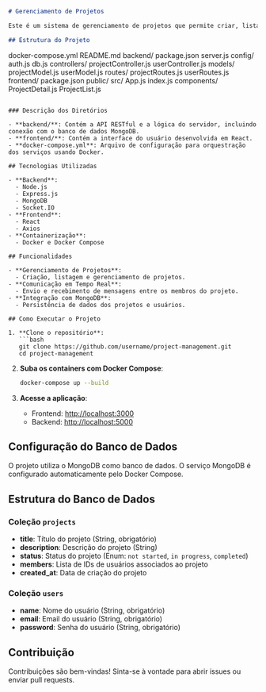 ```md
# Gerenciamento de Projetos

Este é um sistema de gerenciamento de projetos que permite criar, listar e gerenciar projetos, além de possibilitar a comunicação em tempo real entre os membros do projeto. A aplicação é composta por um backend em Node.js com MongoDB e um frontend em React.

## Estrutura do Projeto

```
docker-compose.yml
README.md
backend/
    package.json
    server.js
    config/
        auth.js
        db.js
    controllers/
        projectController.js
        userController.js
    models/
        projectModel.js
        userModel.js
    routes/
        projectRoutes.js
        userRoutes.js
frontend/
    package.json
    public/
    src/
        App.js
        index.js
        components/
            ProjectDetail.js
            ProjectList.js
```

### Descrição dos Diretórios

- **backend/**: Contém a API RESTful e a lógica do servidor, incluindo conexão com o banco de dados MongoDB.
- **frontend/**: Contém a interface do usuário desenvolvida em React.
- **docker-compose.yml**: Arquivo de configuração para orquestração dos serviços usando Docker.

## Tecnologias Utilizadas

- **Backend**:
  - Node.js
  - Express.js
  - MongoDB
  - Socket.IO
- **Frontend**:
  - React
  - Axios
- **Containerização**:
  - Docker e Docker Compose

## Funcionalidades

- **Gerenciamento de Projetos**:
  - Criação, listagem e gerenciamento de projetos.
- **Comunicação em Tempo Real**:
  - Envio e recebimento de mensagens entre os membros do projeto.
- **Integração com MongoDB**:
  - Persistência de dados dos projetos e usuários.

## Como Executar o Projeto

1. **Clone o repositório**:
   ```bash
   git clone https://github.com/username/project-management.git
   cd project-management
   ```

2. **Suba os containers com Docker Compose**:
   ```bash
   docker-compose up --build
   ```

3. **Acesse a aplicação**:
   - Frontend: [http://localhost:3000](http://localhost:3000)
   - Backend: [http://localhost:5000](http://localhost:5000)

## Configuração do Banco de Dados

O projeto utiliza o MongoDB como banco de dados. O serviço MongoDB é configurado automaticamente pelo Docker Compose.

## Estrutura do Banco de Dados

### Coleção `projects`
- **title**: Título do projeto (String, obrigatório)
- **description**: Descrição do projeto (String)
- **status**: Status do projeto (Enum: `not started`, `in progress`, `completed`)
- **members**: Lista de IDs de usuários associados ao projeto
- **created_at**: Data de criação do projeto

### Coleção `users`
- **name**: Nome do usuário (String, obrigatório)
- **email**: Email do usuário (String, obrigatório)
- **password**: Senha do usuário (String, obrigatório)

## Contribuição

Contribuições são bem-vindas! Sinta-se à vontade para abrir issues ou enviar pull requests.
